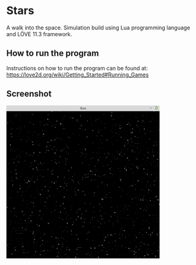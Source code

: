 # Stars
A walk into the space.
Simulation build using Lua programming language and LÖVE 11.3 framework.

## How to run the program
Instructions on how to run the program can be found at: https://love2d.org/wiki/Getting_Started#Running_Games

## Screenshot
<img src="https://github.com/MatheusCod/Stars/blob/master/screenshot.png" width="400" height="400">
